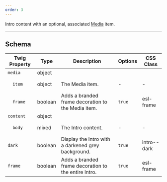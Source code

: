```yaml
---
order: 3
---
```

Intro content with an optional, associated [Media](/patterns/atoms-media/index.html) item.
___
<h2 class="h3 font-family--sans-serif">Schema</h2>
<table class="table--minimal font-size--xsmall" role="table">
  <thead>
    <tr>
      <th>Twig Property</th>
      <th>Type</th>
      <th class="w-auto">Description</th>
      <th>Options</th>
      <th>CSS Class</th>
    </tr>
  </thead>
  <tbody>
    <tr>
      <td><code>media</code></td>
      <td>object</td>
      <td colspan="3"></td>
    </tr>
    <tr>
      <td><pre>&nbsp;&nbsp;<code>item</code></pre></td>
      <td>object</td>
      <td>The Media item.</td>
      <td>-</td>
      <td>-</td>
    </tr>
    <tr>
      <td><pre>&nbsp;&nbsp;<code>frame</code></pre></td>
      <td>boolean</td>
      <td>Adds a branded frame decoration to the Media item.</td>
      <td><code>true</code></td>
      <td>esl-frame</td>
    </tr>
    <tr>
      <td><code>content</code></td>
      <td>object</td>
      <td colspan="3"></td>
    </tr>
    <tr>
      <td><pre>&nbsp;&nbsp;<code>body</code></pre></td>
      <td>mixed</td>
      <td>The Intro content.</td>
      <td>-</td>
      <td>-</td>
    </tr>
    <tr>
      <td><code>dark</code></td>
      <td>boolean</td>
      <td>Display the Intro with a darkened grey background.</td>
      <td><code>true</code></td>
      <td>intro--dark</td>
    </tr>
    <tr>
      <td><code>frame</code></td>
      <td>boolean</td>
      <td>Adds a branded frame decoration to the entire Intro.</td>
      <td><code>true</code></td>
      <td>esl-frame</td>
    </tr>
  </tbody>
</table>
